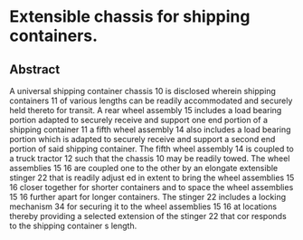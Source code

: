 # Extensible chassis for shipping containers.

## Abstract
A universal shipping container chassis 10 is disclosed wherein shipping containers 11 of various lengths can be readily accommodated and securely held thereto for transit. A rear wheel assembly 15 includes a load bearing portion adapted to securely receive and support one end portion of a shipping container 11 a fifth wheel assembly 14 also includes a load bearing portion which is adapted to securely receive and support a second end portion of said shipping container. The fifth wheel assembly 14 is coupled to a truck tractor 12 such that the chassis 10 may be readily towed. The wheel assemblies 15 16 are coupled one to the other by an elongate extensible stinger 22 that is readily adjust ed in extent to bring the wheel assemblies 15 16 closer together for shorter containers and to space the wheel assemblies 15 16 further apart for longer containers. The stinger 22 includes a locking mechanism 34 for securing it to the wheel assemblies 15 16 at locations thereby providing a selected extension of the stinger 22 that cor responds to the shipping container s length.